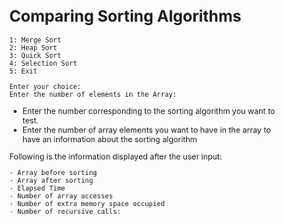 # Comparing Sorting Algorithms
```
1: Merge Sort
2: Heap Sort
3: Quick Sort
4: Selection Sort
5: Exit

Enter your choice:	
Enter the number of elements in the Array:	
```
- Enter the number corresponding to the sorting algorithm you want to test.
- Enter the number of array elements you want to have in the array to have an information about the sorting algorithm


Following is the information displayed after the user input:
```
- Array before sorting
- Array after sorting
- Elapsed Time							 
- Number of array accesses					
- Number of extra memory space occupied
- Number of recursive calls:					
```

